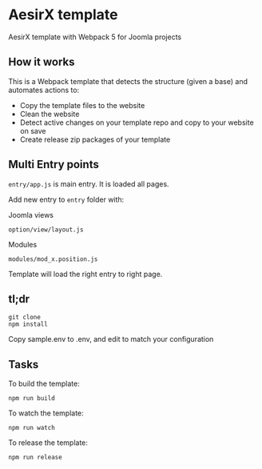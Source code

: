 # AesirX template
AesirX template with Webpack 5 for Joomla projects

## How it works

This is a Webpack template that detects the structure (given a base) and automates actions to:

* Copy the template files to the website
* Clean the website
* Detect active changes on your template repo and copy to your website on save
* Create release zip packages of your template

## Multi Entry points

`entry/app.js` is main entry. It is loaded all pages.

Add new entry to `entry` folder with:

Joomla views

`option/view/layout.js`

Modules

`modules/mod_x.position.js`

Template will load the right entry to right page.

## tl;dr

```
git clone
npm install
```

Copy sample.env to .env, and edit to match your configuration

## Tasks

To build the template:

`npm run build`

To watch the template:

`npm run watch`

To release the template:

`npm run release`
